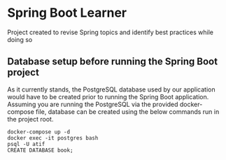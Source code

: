 # Spring Boot Learner
Project created to revise Spring topics and identify best practices while doing so

## Database setup before running the Spring Boot project

As it currently stands, the PostgreSQL database used by our application would have to be created prior to running the Spring Boot application. Assuming you are running the PostgreSQL via the provided docker-compose file, database can be created using the below commands run in the project root.

```
docker-compose up -d
docker exec -it postgres bash
psql -U atif
CREATE DATABASE book;
```
